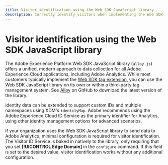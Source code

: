 ```yaml
---
title: Visitor identification using the Web SDK JavaScript library
description: Correctly identify visitors when implementing the Web SDK JavaScript library.
---
```

# Visitor identification using the Web SDK JavaScript library

The Adobe Experience Platform Web SDK JavaScript library (`alloy.js`) offers a unified, modern approach to data collection for all Adobe Experience Cloud applications, including Adobe Analytics. While most customers typically implement the [Web SDK tag extension](web-sdk-extension.md), you can use the Web SDK JavaScript library on its own or within a third-party tag management system. See [Alloy](https://github.com/adobe/alloy) on GitHub to download the latest version of the library.

Identity data can be extended to support custom IDs and multiple namespaces using XDM's `identityMap`. Adobe recommends using the Adobe Experience Cloud ID Service as the primary identifier for Analytics, using other identity management options for advanced scenarios.

If your organization uses the Web SDK JavaScript library to send data to Adobe Analytics, minimal configuration is required for visitor identification. The Visitor ID Service is baked in natively to the library, only requiring that you set **[!UICONTROL Edge Domain]** in the `configure` command. If this field is set to the desired value, visitor identification works without any additional configuration.
